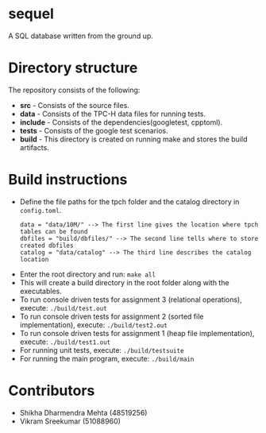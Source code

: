 # sequel
A SQL database written from the ground up.

# Directory structure
The repository consists of the following:

 - **src** - Consists of the source files.
 - **data** - Consists of the TPC-H data files for running tests.
 - **include** - Consists of the dependencies(googletest, cpptoml).
 - **tests** - Consists of the google test scenarios.
 - **build** - This directory is created on running make and stores the build artifacts. 
 
# Build instructions
 - Define the file paths for the tpch folder and the catalog directory in `config.toml`.
	```
	data = "data/10M/" --> The first line gives the location where tpch tables can be found
	dbfiles = "build/dbfiles/" --> The second line tells where to store created dbfiles
	catalog = "data/catalog" --> The third line describes the catalog location
 	```
 - Enter the root directory and run:
	 `make all`
 - This will create a build directory in the root folder along with the executables.
 - To run console driven tests for assignment 3 (relational operations), execute:
	 `./build/test.out`
 - To run console driven tests for assignment 2 (sorted file implementation), execute: 
	 `./build/test2.out`
 - To run console driven tests for assignment 1 (heap file implementation), execute: 
	 `./build/test1.out`
 - For running unit tests, execute: 
	 `./build/testsuite`
- For running the main program, execute: 
	 `./build/main`

# Contributors

 - Shikha Dharmendra Mehta (48519256)
 - Vikram Sreekumar (51088960)

